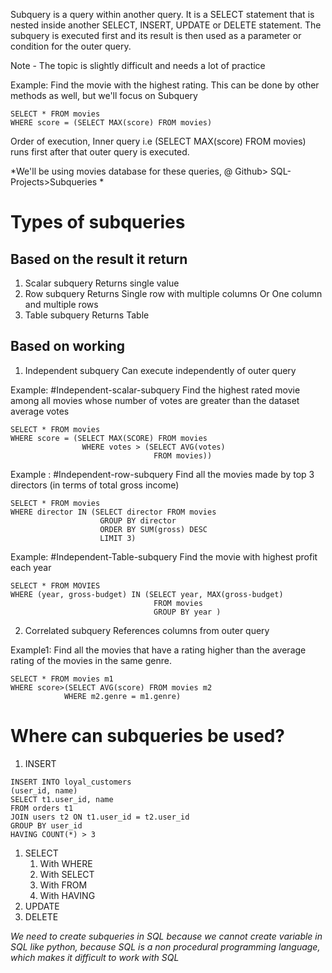 Subquery is a query within another query. It is a SELECT statement that is nested inside another SELECT, INSERT, UPDATE or DELETE statement. The subquery is executed first and its result is then used as a parameter or condition for the outer query.

Note - The topic is slightly difficult and needs a lot of practice

Example: Find the movie with the highest rating. This can be done by other methods as well, but we'll focus on Subquery
```
SELECT * FROM movies
WHERE score = (SELECT MAX(score) FROM movies)
```

Order of execution,  Inner query i.e (SELECT MAX(score) FROM movies) runs first after that outer query is executed.

*We'll be using movies database for these queries, @ Github> SQL-Projects>Subqueries *
# Types of subqueries

## Based on the result it return
1. Scalar subquery
Returns single value
2. Row subquery
Returns Single row with multiple columns
Or One column and multiple rows
3. Table subquery
Returns Table

## Based on working
1. Independent subquery
Can execute independently of outer query

Example: #Independent-scalar-subquery 
Find the highest rated movie among all movies whose number of votes are greater than the dataset average votes

```
SELECT * FROM movies 
WHERE score = (SELECT MAX(SCORE) FROM movies
				WHERE votes > (SELECT AVG(votes)
								FROM movies))
```

Example : #Independent-row-subquery
Find all the movies made by top 3 directors (in terms of total gross income)
```
SELECT * FROM movies
WHERE director IN (SELECT director FROM movies
					GROUP BY director
					ORDER BY SUM(gross) DESC
					LIMIT 3)

```

Example: #Independent-Table-subquery
Find the movie with highest profit each year
```
SELECT * FROM MOVIES
WHERE (year, gross-budget) IN (SELECT year, MAX(gross-budget)
								FROM movies
								GROUP BY year )
```
2. Correlated subquery
References columns from outer query

Example1: Find all the movies that have a rating higher than the average rating of the movies in the same genre.

```
SELECT * FROM movies m1
WHERE score>(SELECT AVG(score) FROM movies m2
			WHERE m2.genre = m1.genre)
```

# Where can subqueries be used?
1. INSERT
```
INSERT INTO loyal_customers
(user_id, name)
SELECT t1.user_id, name
FROM orders t1
JOIN users t2 ON t1.user_id = t2.user_id
GROUP BY user_id
HAVING COUNT(*) > 3
```
1. SELECT
	1. With WHERE
	2. With SELECT
	3. With FROM
	4. With HAVING
2. UPDATE
3. DELETE


*We need to create subqueries in SQL because we cannot create variable in SQL like python, because SQL is a non procedural programming language, which makes it difficult to work with SQL*